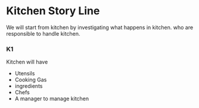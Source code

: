 # Kitchen Story Line

We will start from kitchen by investigating what happens in kitchen. who are responsible to handle kitchen.


### K1

Kitchen will have

* Utensils
* Cooking Gas
* ingredients
* Chefs
* A manager to manage kitchen

